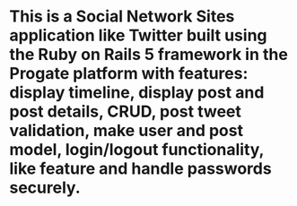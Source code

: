 # This is a Social Network Sites application like Twitter built using the Ruby on Rails 5 framework in the Progate platform with features: display timeline, display post and post details, CRUD, post tweet validation, make user and post model, login/logout functionality, like feature and handle passwords securely.
